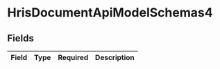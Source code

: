 # HrisDocumentApiModelSchemas4


## Fields

| Field       | Type        | Required    | Description |
| ----------- | ----------- | ----------- | ----------- |